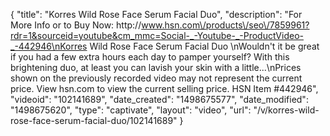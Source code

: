 {
    "title": "Korres Wild Rose Face Serum   Facial Duo",
    "description": "For More Info or to Buy Now: http:\/\/www.hsn.com\/products\/seo\/7859961?rdr=1&sourceid=youtube&cm_mmc=Social-_-Youtube-_-ProductVideo-_-442946\nKorres Wild Rose Face Serum   Facial Duo \nWouldn't it be great if you had a few extra hours each day to pamper yourself? With this brightening duo, at least you can lavish your skin with a little...\nPrices shown on the previously recorded video may not represent the current price.  View hsn.com to view the current selling price. HSN Item #442946",
    "videoid": "102141689",
    "date_created": "1498675577",
    "date_modified": "1498675620",
    "type": "captivate",
    "layout": "video",
    "url": "\/v\/korres-wild-rose-face-serum-facial-duo\/102141689"
}
